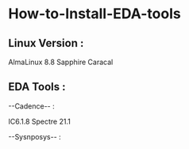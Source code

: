 # How-to-Install-EDA-tools

## Linux Version :

AlmaLinux 8.8  Sapphire Caracal 

## EDA Tools : 
--Cadence-- :

IC6.1.8
Spectre 21.1 

--Sysnposys-- :
